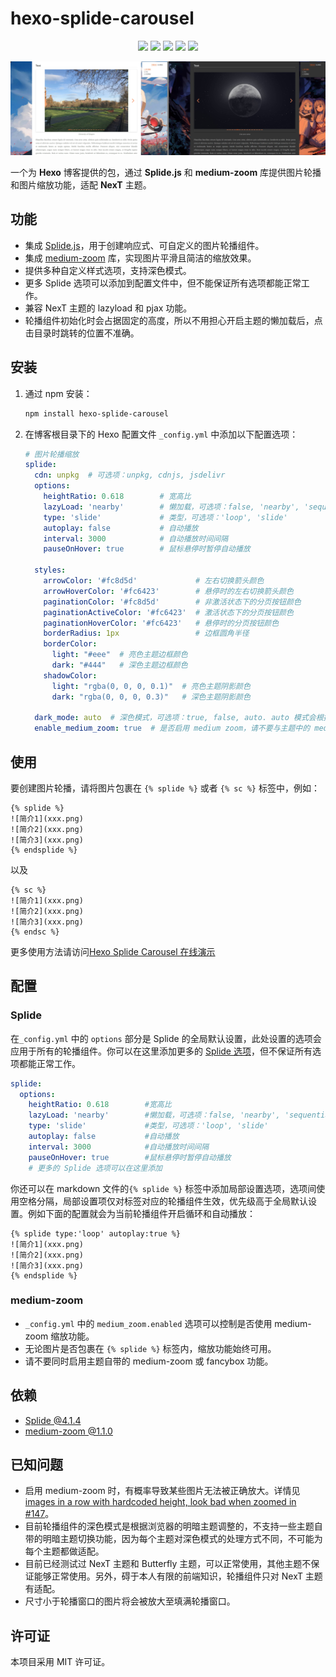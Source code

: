 # hexo-splide-carousel
<p align="center">
    <a href="https://github.com/Siriusq/hexo-splide-carousel/blob/master/README.md"><img src="https://img.shields.io/badge/ENGLISH_README-4285F4?style=for-the-badge&logo=googletranslate&logoColor=ffffff"/></a>
    <a href="https://siriusq.top/splide-demo.html"><img src="https://img.shields.io/badge/Live%20Demo-%23fac03d?style=for-the-badge&logo=github&logoColor=%23222222"/></a>
    <a href="https://github.com/Siriusq/hexo-splide-carousel/blob/master/LICENSE"><img src="https://img.shields.io/badge/License-MIT-%23e3eb98?style=for-the-badge"/></a>
    <a href="https://hexo.io/"><img src="https://img.shields.io/badge/HEXO-7.3.0-%230E83CD?style=for-the-badge&logo=hexo"/></a>
    <a href="https://www.npmjs.com/"><img src="https://img.shields.io/badge/NPM-10.8.2-%23CB3837?style=for-the-badge&logo=npm&logoColor=%23CB3837"/></a>
</p>

![](./preview.jpg)

一个为 **Hexo** 博客提供的包，通过 **Splide.js** 和 **medium-zoom** 库提供图片轮播和图片缩放功能，适配 **NexT** 主题。

## 功能
- 集成 [Splide.js](https://splidejs.com/)，用于创建响应式、可自定义的图片轮播组件。
- 集成 [medium-zoom](https://medium-zoom.francoischalifour.com/) 库，实现图片平滑且简洁的缩放效果。
- 提供多种自定义样式选项，支持深色模式。
- 更多 Splide 选项可以添加到配置文件中，但不能保证所有选项都能正常工作。
- 兼容 NexT 主题的 lazyload 和 pjax 功能。
- 轮播组件初始化时会占据固定的高度，所以不用担心开启主题的懒加载后，点击目录时跳转的位置不准确。

## 安装
1. 通过 npm 安装：
   ```bash
   npm install hexo-splide-carousel
   ```
2. 在博客根目录下的 Hexo 配置文件 `_config.yml` 中添加以下配置选项：
   ```yaml
   # 图片轮播缩放
   splide:
     cdn: unpkg  # 可选项：unpkg, cdnjs, jsdelivr
     options:
       heightRatio: 0.618        # 宽高比
       lazyLoad: 'nearby'        # 懒加载，可选项：false, 'nearby', 'sequential'
       type: 'slide'             # 类型，可选项：'loop', 'slide'
       autoplay: false           # 自动播放
       interval: 3000            # 自动播放时间间隔
       pauseOnHover: true        # 鼠标悬停时暂停自动播放

     styles:
       arrowColor: '#fc8d5d'             # 左右切换箭头颜色
       arrowHoverColor: '#fc6423'        # 悬停时的左右切换箭头颜色
       paginationColor: '#fc8d5d'        # 非激活状态下的分页按钮颜色
       paginationActiveColor: '#fc6423'  # 激活状态下的分页按钮颜色
       paginationHoverColor: '#fc6423'   # 悬停时的分页按钮颜色
       borderRadius: 1px                 # 边框圆角半径
       borderColor:
         light: "#eee"  # 亮色主题边框颜色
         dark: "#444"   # 深色主题边框颜色
       shadowColor:
         light: "rgba(0, 0, 0, 0.1)"  # 亮色主题阴影颜色
         dark: "rgba(0, 0, 0, 0.3)"   # 深色主题阴影颜色

     dark_mode: auto  # 深色模式，可选项：true, false, auto. auto 模式会根据浏览器主题自动设置
     enable_medium_zoom: true  # 是否启用 medium zoom，请不要与主题中的 medium zoom 同时启用
   ```

## 使用
要创建图片轮播，请将图片包裹在 `{% splide %}` 或者 `{% sc %}` 标签中，例如：
```
{% splide %}
![简介1](xxx.png)
![简介2](xxx.png)
![简介3](xxx.png)
{% endsplide %}
```
以及
```
{% sc %}
![简介1](xxx.png)
![简介2](xxx.png)
![简介3](xxx.png)
{% endsc %}
```
更多使用方法请访问[Hexo Splide Carousel 在线演示](https://siriusq.top/splide-demo.html)

## 配置
### Splide
在`_config.yml` 中的 `options` 部分是 Splide 的全局默认设置，此处设置的选项会应用于所有的轮播组件。你可以在这里添加更多的 [Splide 选项](https://splidejs.com/guides/options/#options)，但不保证所有选项都能正常工作。
```yaml
splide:
  options:
    heightRatio: 0.618        #宽高比
    lazyLoad: 'nearby'        #懒加载，可选项：false, 'nearby', 'sequential'
    type: 'slide'             #类型，可选项：'loop', 'slide'
    autoplay: false           #自动播放
    interval: 3000            #自动播放时间间隔
    pauseOnHover: true        #鼠标悬停时暂停自动播放
    # 更多的 Splide 选项可以在这里添加
```

你还可以在 markdown 文件的`{% splide %}` 标签中添加局部设置选项，选项间使用空格分隔，局部设置项仅对标签对应的轮播组件生效，优先级高于全局默认设置。例如下面的配置就会为当前轮播组件开启循环和自动播放：
```
{% splide type:'loop' autoplay:true %}
![简介1](xxx.png)
![简介2](xxx.png)
![简介3](xxx.png)
{% endsplide %}
```

### medium-zoom
- `_config.yml` 中的 `medium_zoom.enabled` 选项可以控制是否使用 medium-zoom 缩放功能。
- 无论图片是否包裹在 `{% splide %}` 标签内，缩放功能始终可用。
- 请不要同时启用主题自带的 medium-zoom 或 fancybox 功能。

## 依赖
- [Splide @4.1.4](https://github.com/Splidejs/splide)
- [medium-zoom @1.1.0](https://github.com/francoischalifour/medium-zoom)

## 已知问题
- 启用 medium-zoom 时，有概率导致某些图片无法被正确放大。详情见 [images in a row with hardcoded height, look bad when zoomed in #147](https://github.com/francoischalifour/medium-zoom/issues/147)。
- 目前轮播组件的深色模式是根据浏览器的明暗主题调整的，不支持一些主题自带的明暗主题切换功能，因为每个主题对深色模式的处理方式不同，不可能为每个主题都做适配。
- 目前已经测试过 NexT 主题和 Butterfly 主题，可以正常使用，其他主题不保证能够正常使用。另外，碍于本人有限的前端知识，轮播组件只对 NexT 主题有适配。
- 尺寸小于轮播窗口的图片将会被放大至填满轮播窗口。

## 许可证
本项目采用 MIT 许可证。